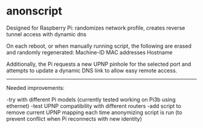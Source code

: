 # anonscript
Designed for Raspberry Pi: randomizes network profile, creates reverse tunnel access with dynamic dns

On each reboot, or when manually running script, the following are erased and randomly regenerated:
Machine-ID
MAC addresses
Hostname

Additionally, the Pi requests a new UPNP pinhole for the selected port and attempts to update a dynamic DNS link to allow easy remote access.

*************
Needed improvements:

-try with different Pi models (currently tested working on Pi3b using ethernet)
-test UPNP compatibility with different routers
-add script to remove current UPNP mapping each time anonymizing script is run (to prevent conflict when Pi reconnects with new identity)
